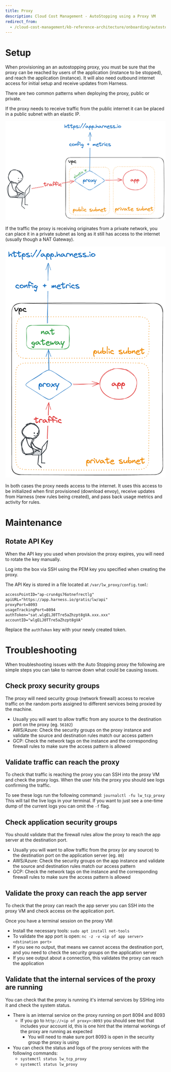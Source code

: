 ```yaml
---
title: Proxy
description: Cloud Cost Management - AutoStopping using a Proxy VM
redirect_from:
  - /cloud-cost-management/kb-reference-architecture/onboarding/autostopping/proxy
---
```


# Setup

When provisioning an an autostopping proxy, you must be sure that the proxy can be reached by users of the application (instance to be stopped), and reach the application (instance). It will also need outbound internet access for initial setup and receive updates from Harness.

There are two common patterns when deploying the proxy, public or private.

If the proxy needs to receive traffic from the public internet it can be placed in a public subnet with an elastic IP.

![](../../static/proxy-setup-public.png)

If the traffic the proxy is receiving originates from a private network, you can place it in a private subnet as long as it still has access to the internet (usually though a NAT Gateway).

![](../../static/proxy-setup-private.png)

In both cases the proxy needs access to the internet. It uses this access to be initialized when first provisioned (download envoy), receive updates from Harness (new rules being created), and pass back usage metrics and activity for rules.

# Maintenance

## Rotate API Key

When the API key you used when provision the proxy expires, you will need to rotate the key manually.

Log into the box via SSH using the PEM key you specified when creating the proxy.

The API Key is stored in a file located at `/var/lw_proxy/config.toml`:

```
accessPointID="ap-crun4gs76otnefrectlg"
apiURL="https://app.harness.io/gratis/lw/api"
proxyPort=8093
usageTrackingPort=8094
authToken="sat.wlgELJ0TTre5aZhzpt8gVA.xxx.xxx"
accountID="wlgELJ0TTre5aZhzpt8gVA"
```

Replace the `authToken` key with your newly created token.

# Troubleshooting

When troubleshooting issues with the Auto Stopping proxy the following are simple steps you can take to narrow down what could be causing issues.

## Check proxy security groups

The proxy will need security group (network firewall) access to receive traffic on the random ports assigned to different services being proxied by the machine.

- Usually you will want to allow traffic from any source to the destination port on the proxy (eg. `56102`)
- AWS/Azure: Check the security groups on the proxy instance and validate the source and destination rules match our access pattern
- GCP: Check the network tags on the instance and the corresponding firewall rules to make sure the access pattern is allowed

## Validate traffic can reach the proxy

To check that traffic is reaching the proxy you can SSH into the proxy VM and check the proxy logs. When the user hits the proxy you should see logs confirming the traffic.

To see these logs run the following command: `journalctl -fu lw_tcp_proxy`
This will tail the live logs in your terminal. If you want to just see a one-time dump of the current logs you can omit the `-f` flag.

## Check application security groups

You should validate that the firewall rules allow the proxy to reach the app server at the destination port.

- Usually you will want to allow traffic from the proxy (or any source) to the destination port on the application server (eg. `80`)
- AWS/Azure: Check the security groups on the app instance and validate the source and destination rules match our access pattern
- GCP: Check the network tags on the instance and the corresponding firewall rules to make sure the access pattern is allowed

## Validate the proxy can reach the app server

To check that the proxy can reach the app server you can SSH into the proxy VM and check access on the application port.

Once you have a terminal session on the proxy VM:
- Install the necessary tools: `sudo apt install net-tools`
- To validate the app port is open: `nc -z -v <ip of app server> <dstination port>` 
- If you see no output, that means we cannot access the destination port, and you need to check the security groups on the application server
- If you see output about a connection, this validates the proxy can reach the application

## Validate that the internal services of the proxy are running
        
You can check that the proxy is running it's internal services by SSHing into it and check the system status.

- There is an internal service on the proxy running on port 8094 and 8093
    - If you go to `http://<ip of proxy>:8093` you should see text that includes your account id, this is one hint that the internal workings of the proxy are running as expected
        - You will need to make sure port 8093 is open in the security group the proxy is using
- You can check the status and logs of the proxy services with the following commands:
    - `systemctl status lw_tcp_proxy`
    - `systemctl status lw_proxy`
